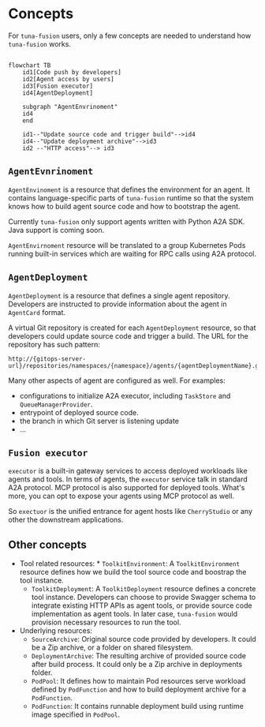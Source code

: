 # Concepts

For `tuna-fusion` users, only a few concepts are needed to understand how `tuna-fusion` works.

``` mermaid

flowchart TB
    id1[Code push by developers]
    id2[Agent access by users]
    id3[Fusion executor]
    id4[AgentDeployment]
    
    subgraph "AgentEnvrinoment"
    id4
    end
    
    id1--"Update source code and trigger build"-->id4
    id4--"Update deployment archive"-->id3
    id2 --"HTTP access"--> id3
```

## `AgentEvnrinoment`


`AgentEnvinoment` is a resource that defines the environment for an agent. It contains language-specific parts of `tuna-fusion` runtime so that the system knows how to build agent source code and how to bootstrap the agent.

Currently `tuna-fusion` only support agents written with Python A2A SDK. Java support is coming soon.

`AgentEnvirnoment` resource will be translated to a group Kubernetes Pods running built-in services which are waiting for RPC calls using A2A protocol.


## `AgentDeployment`

`AgentDeployment` is a resource that defines a single agent repository. Developers are instructed to provide information about the agent in `AgentCard` format.

A virtual Git repository is created for each `AgentDeployment` resource, so that developers could update source code and trigger a build. The URL for the repository has such pattern:

```text
http://{gitops-server-url}/repositories/namespaces/{namespace}/agents/{agentDeploymentName}.git
```

Many other aspects of agent are configured as well. For examples: 

* configurations to initialize A2A executor, including `TaskStore` and `QueueManagerProvider`.
* entrypoint of deployed source code.
* the branch in which Git server is listening update
* ...


## `Fusion executor`

`executor` is a built-in gateway services to access deployed workloads like agents and tools. In terms of agents, the `executor` service talk in standard A2A protocol. MCP protocol is also supported for deployed tools. What's more, you can opt to expose your agents using MCP protocol as well.

So `exectuor` is the unified entrance for agent hosts like `CherryStudio` or any other the downstream applications.


## Other concepts

* Tool related resources:
      * `ToolkitEnvironment`: A `ToolkitEnvironment` resource defines how we build the tool source code and boostrap the tool instance.
    * `ToolkitDeployment`: A `ToolkitDeployment` resource defines a concrete tool instance. Developers can choose to provide Swagger schema to integrate existing HTTP APIs as agent tools, or provide source code implementation as agent tools. In later case, `tuna-fusion` would provision necessary resources to run the tool.
* Underlying resources:
    * `SourceArchive`: Original source code provided by developers.  It could be a Zip archive, or a folder on shared filesystem.
    * `DeploymentArchive`: The resulting archive of provided source code after build process. It could only be a Zip archive in deployments folder.
    * `PodPool`: It defines how to maintain Pod resources serve workload defined by `PodFunction` and how to build deployment archive for a `PodFunction`.
    * `PodFunction`: It contains runnable deployment build using runtime image specified in `PodPool`.